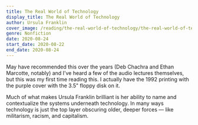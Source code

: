 ```yaml
---
title: The Real World of Technology
display_title: The Real World of Technology
author: Ursula Franklin
cover_image: /reading/the-real-world-of-technology/the-real-world-of-technology.jpg
genre: Nonfiction
date: 2020-08-24
start_date: 2020-08-22
end_date: 2020-08-24
---
```


May have recommended this over the years (Deb Chachra and Ethan Marcotte, notably) and I’ve heard a few of the audio lectures themselves, but this was my first time reading this. I actually have the 1992 printing with the purple cover with the 3.5" floppy disk on it.

Much of what makes Ursula Franklin brilliant is her ability to name and contextualize the systems underneath technology. In many ways technology is just the top layer obscuring older, deeper forces — like militarism, racism, and capitalism.
